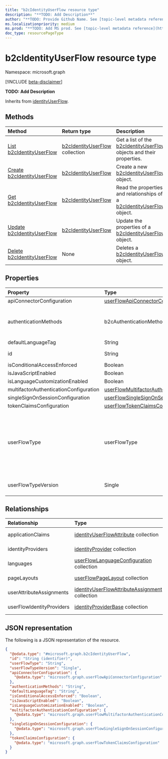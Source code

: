 ```yaml
---
title: "b2cIdentityUserFlow resource type"
description: "**TODO: Add Description**"
author: "**TODO: Provide Github Name. See [topic-level metadata reference](https://msgo.azurewebsites.net/add/document/guidelines/metadata.html#topic-level-metadata)**"
ms.localizationpriority: medium
ms.prod: "**TODO: Add MS prod. See [topic-level metadata reference](https://msgo.azurewebsites.net/add/document/guidelines/metadata.html#topic-level-metadata)**"
doc_type: resourcePageType
---
```


# b2cIdentityUserFlow resource type

Namespace: microsoft.graph

[!INCLUDE [beta-disclaimer](../../includes/beta-disclaimer.md)]

**TODO: Add Description**


Inherits from [identityUserFlow](../resources/identityuserflow.md).

## Methods
|Method|Return type|Description|
|:---|:---|:---|
|[List b2cIdentityUserFlow](../api/b2cidentityuserflow-list.md)|[b2cIdentityUserFlow](../resources/b2cidentityuserflow.md) collection|Get a list of the [b2cIdentityUserFlow](../resources/b2cidentityuserflow.md) objects and their properties.|
|[Create b2cIdentityUserFlow](../api/b2cidentityuserflow-create.md)|[b2cIdentityUserFlow](../resources/b2cidentityuserflow.md)|Create a new [b2cIdentityUserFlow](../resources/b2cidentityuserflow.md) object.|
|[Get b2cIdentityUserFlow](../api/b2cidentityuserflow-get.md)|[b2cIdentityUserFlow](../resources/b2cidentityuserflow.md)|Read the properties and relationships of a [b2cIdentityUserFlow](../resources/b2cidentityuserflow.md) object.|
|[Update b2cIdentityUserFlow](../api/b2cidentityuserflow-update.md)|[b2cIdentityUserFlow](../resources/b2cidentityuserflow.md)|Update the properties of a [b2cIdentityUserFlow](../resources/b2cidentityuserflow.md) object.|
|[Delete b2cIdentityUserFlow](../api/b2cidentityuserflow-delete.md)|None|Deletes a [b2cIdentityUserFlow](../resources/b2cidentityuserflow.md) object.|

## Properties
|Property|Type|Description|
|:---|:---|:---|
|apiConnectorConfiguration|[userFlowApiConnectorConfiguration](../resources/userflowapiconnectorconfiguration.md)|**TODO: Add Description**|
|authenticationMethods|b2cAuthenticationMethods|**TODO: Add Description**. The possible values are: `emailWithPassword`, `userName`, `phoneWithOneTimePassword`.|
|defaultLanguageTag|String|**TODO: Add Description**|
|id|String|**TODO: Add Description** Inherited from [entity](../resources/entity.md).|
|isConditionalAccessEnforced|Boolean|**TODO: Add Description**|
|isJavaScriptEnabled|Boolean|**TODO: Add Description**|
|isLanguageCustomizationEnabled|Boolean|**TODO: Add Description**|
|multifactorAuthenticationConfiguration|[userFlowMultifactorAuthenticationConfiguration](../resources/userflowmultifactorauthenticationconfiguration.md)|**TODO: Add Description**|
|singleSignOnSessionConfiguration|[userFlowSingleSignOnSessionConfiguration](../resources/userflowsinglesignonsessionconfiguration.md)|**TODO: Add Description**|
|tokenClaimsConfiguration|[userFlowTokenClaimsConfiguration](../resources/userflowtokenclaimsconfiguration.md)|**TODO: Add Description**|
|userFlowType|userFlowType|**TODO: Add Description** Inherited from [identityUserFlow](../resources/identityuserflow.md). The possible values are: `signUp`, `signIn`, `signUpOrSignIn`, `passwordReset`, `profileUpdate`, `resourceOwner`, `unknownFutureValue`.|
|userFlowTypeVersion|Single|**TODO: Add Description** Inherited from [identityUserFlow](../resources/identityuserflow.md).|

## Relationships
|Relationship|Type|Description|
|:---|:---|:---|
|applicationClaims|[identityUserFlowAttribute](../resources/identityuserflowattribute.md) collection|**TODO: Add Description**|
|identityProviders|[identityProvider](../resources/identityprovider.md) collection|**TODO: Add Description**|
|languages|[userFlowLanguageConfiguration](../resources/userflowlanguageconfiguration.md) collection|**TODO: Add Description**|
|pageLayouts|[userFlowPageLayout](../resources/userflowpagelayout.md) collection|**TODO: Add Description**|
|userAttributeAssignments|[identityUserFlowAttributeAssignment](../resources/identityuserflowattributeassignment.md) collection|**TODO: Add Description**|
|userFlowIdentityProviders|[identityProviderBase](../resources/identityproviderbase.md) collection|**TODO: Add Description**|

## JSON representation
The following is a JSON representation of the resource.
<!-- {
  "blockType": "resource",
  "keyProperty": "id",
  "@odata.type": "microsoft.graph.b2cIdentityUserFlow",
  "baseType": "microsoft.graph.identityUserFlow",
  "openType": false
}
-->
``` json
{
  "@odata.type": "#microsoft.graph.b2cIdentityUserFlow",
  "id": "String (identifier)",
  "userFlowType": "String",
  "userFlowTypeVersion": "Single",
  "apiConnectorConfiguration": {
    "@odata.type": "microsoft.graph.userFlowApiConnectorConfiguration"
  },
  "authenticationMethods": "String",
  "defaultLanguageTag": "String",
  "isConditionalAccessEnforced": "Boolean",
  "isJavaScriptEnabled": "Boolean",
  "isLanguageCustomizationEnabled": "Boolean",
  "multifactorAuthenticationConfiguration": {
    "@odata.type": "microsoft.graph.userFlowMultifactorAuthenticationConfiguration"
  },
  "singleSignOnSessionConfiguration": {
    "@odata.type": "microsoft.graph.userFlowSingleSignOnSessionConfiguration"
  },
  "tokenClaimsConfiguration": {
    "@odata.type": "microsoft.graph.userFlowTokenClaimsConfiguration"
  }
}
```

